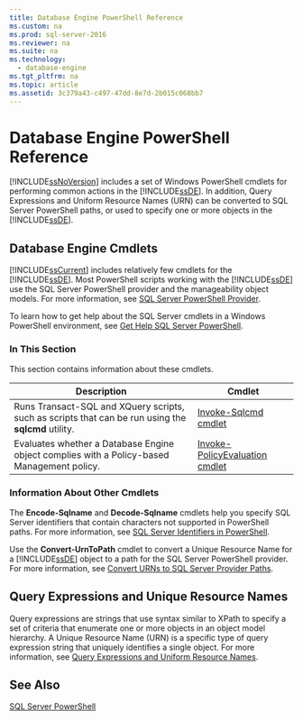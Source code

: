 ```yaml
---
title: Database Engine PowerShell Reference
ms.custom: na
ms.prod: sql-server-2016
ms.reviewer: na
ms.suite: na
ms.technology: 
  - database-engine
ms.tgt_pltfrm: na
ms.topic: article
ms.assetid: 3c379a43-c497-47dd-8e7d-2b015c068bb7
---
```

# Database Engine PowerShell Reference
  [!INCLUDE[ssNoVersion](../../Token\Other/ssNoVersion_md.md)] includes a set of Windows PowerShell cmdlets for performing common actions in the [!INCLUDE[ssDE](../../Token\Other/ssDE_md.md)]. In addition, Query Expressions and Uniform Resource Names \(URN\) can be converted to SQL Server PowerShell paths, or used to specify one or more objects in the [!INCLUDE[ssDE](../../Token\Other/ssDE_md.md)].  
  
## Database Engine Cmdlets  
 [!INCLUDE[ssCurrent](../../Token\Other/ssCurrent_md.md)] includes relatively few cmdlets for the [!INCLUDE[ssDE](../../Token\Other/ssDE_md.md)]. Most PowerShell scripts working with the [!INCLUDE[ssDE](../../Token\Other/ssDE_md.md)] use the SQL Server PowerShell provider and the manageability object models. For more information, see [SQL Server PowerShell Provider](../../Topics\TopicNameNotContainA/SQL-Server-PowerShell-Provider.md).  
  
 To learn how to get help about the SQL Server cmdlets in a Windows PowerShell environment, see [Get Help SQL Server PowerShell](../../Topics\TopicNameNotContainA/Get-Help-SQL-Server-PowerShell.md).  
  
### In This Section  
 This section contains information about these cmdlets.  
  
|Description|Cmdlet|  
|-----------------|------------|  
|Runs Transact\-SQL and XQuery scripts, such as scripts that can be run using the **sqlcmd** utility.|[Invoke-Sqlcmd cmdlet](../../Topics\TopicNameNotContainA/Invoke-Sqlcmd-cmdlet.md)|  
|Evaluates whether a Database Engine object complies with a Policy\-based Management policy.|[Invoke-PolicyEvaluation cmdlet](../../Topics\TopicNameNotContainA/Invoke-PolicyEvaluation-cmdlet.md)|  
  
### Information About Other Cmdlets  
 The **Encode\-Sqlname** and **Decode\-Sqlname** cmdlets help you specify SQL Server identifiers that contain characters not supported in PowerShell paths. For more information, see [SQL Server Identifiers in PowerShell](../../Topics\TopicNameNotContainA/SQL-Server-Identifiers-in-PowerShell.md).  
  
 Use the **Convert\-UrnToPath** cmdlet to convert a Unique Resource Name for a [!INCLUDE[ssDE](../../Token\Other/ssDE_md.md)] object to a path for the SQL Server PowerShell provider. For more information, see [Convert URNs to SQL Server Provider Paths](../../Topics\TopicNameNotContainA/Convert-URNs-to-SQL-Server-Provider-Paths.md).  
  
## Query Expressions and Unique Resource Names  
 Query expressions are strings that use syntax similar to XPath to specify a set of criteria that enumerate one or more objects in an object model hierarchy. A Unique Resource Name \(URN\) is a specific type of query expression string that uniquely identifies a single object. For more information, see [Query Expressions and Uniform Resource Names](../../Topics\TopicNameNotContainA/Query-Expressions-and-Uniform-Resource-Names.md).  
  
## See Also  
 [SQL Server PowerShell](../../Topics\TopicNameNotContainA/SQL-Server-PowerShell.md)  
  
  
